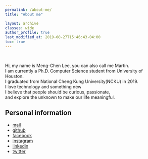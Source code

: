 ```yaml
---
permalink: /about-me/
title: "About me"

layout: archive
classes: wide
author_profile: true
last_modified_at: 2019-08-27T15:46:43-04:00
toc: true
---
```


<figure style="width: 300px" class="align-left">
  <img src="{{ site.url }}{{ site.baseurl }}/assets/images/me.jpg" alt="">
</figure> 

<br>
Hi, my name is Meng-Chen Lee, you can also call me Martin.<br>
I am currently a Ph.D. Computer Science student from University of Houston.<br>
I graduated from National Cheng Kung University(NCKU) in 2019.


<br>
I love technology and something new <br>
I believe that people should be curious, passionate, <br>
and explore the unknown to make our life meaningful.

## Personal information

* [mail](mailto:martin33156@gmail.com)
* [github](https://github.com/genius92606)
* [facebook](https://www.facebook.com/profile.php?id=100000413662587&ref=bookmarks)
* [instagram](https://www.instagram.com/dream_fall92606/)
* [linkedin](https://www.linkedin.com/in/martin-lee-b02b08135/)
* [twitter](https://twitter.com/genius92606)